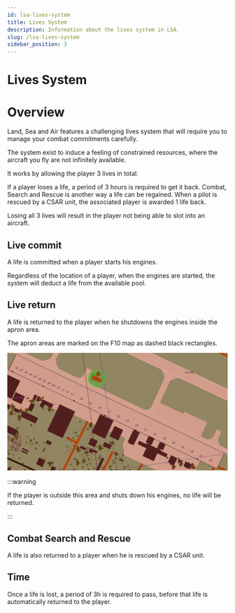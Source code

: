```yaml
---
id: lsa-lives-system
title: Lives System
description: Information about the lives system in LSA.
slug: /lsa-lives-system
sidebar_position: 3
---
```


# Lives System

# Overview

Land, Sea and Air features a challenging lives system that will require you to manage your combat commitments carefully.

The system exist to induce a feeling of constrained resources, where the aircraft you fly are not infinitely available.

It works by allowing the player 3 lives in total.

If a player loses a life, a period of 3 hours is required to get it back. Combat, Search and Rescue is another way a life can be regained.
When a pilot is rescued by a CSAR unit, the associated player is awarded 1 life back.

Losing all 3 lives will result in the player not being able to slot into an aircraft.

## Live commit

A life is committed when a player starts his engines. 

Regardless of the location of a player, when the engines are started, the system will deduct a life from the available pool.

## Live return

A life is returned to the player when he shutdowns the engines inside the apron area.

The apron areas are marked on the F10 map as dashed black rectangles.

![apron area](./img/apron_area.jpg "Apron Area")

:::warning

If the player is outside this area and shuts down his engines, no life will be returned.

:::

## Combat Search and Rescue

A life is also returned to a player when he is rescued by a CSAR unit.

## Time

Once a life is lost, a period of 3h is required to pass, before that life is automatically returned to the player.